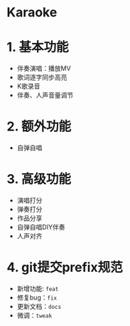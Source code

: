 # Karaoke

# 1. 基本功能

- 伴奏演唱：播放MV
- 歌词逐字同步高亮
- K歌录音
- 伴奏、人声音量调节

# 2. 额外功能

- 自弹自唱

# 3. 高级功能

- 演唱打分
- 弹奏打分
- 作品分享
- 自弹自唱DIY伴奏
- 人声对齐

# 4. git提交prefix规范

- 新增功能: `feat`
- 修复bug：`fix`
- 更新文档：`docs`
- 微调：`tweak`
